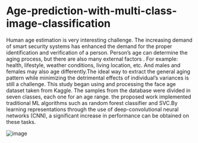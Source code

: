 # Age-prediction-with-multi-class-image-classification
Human age estimation is very interesting challenge. The increasing demand of smart security 
systems has enhanced the demand for the proper identification and verification of a person. Person’s age can determine the aging process, but there are also many external factors .
For example: health, lifestyle, weather conditions, living location, etc.
And males and females may also age differently.The ideal way to extract the general aging pattern while minimizing the detrimental effects of individual’s variances is still a challenge.
This study began using and processing the face age dataset taken from Kaggle. The samples from 
the database were divided in seven classes, each one for an age range. the proposed work 
implemented traditional ML algorithms such as random forest classifier and SVC.By learning representations through the use of deep-convolutional neural networks (CNN), a significant increase in performance can be obtained on these tasks.

![image](https://user-images.githubusercontent.com/75250067/213371785-6e8c71d0-f007-4eca-87cd-fca34dc6414e.png)



